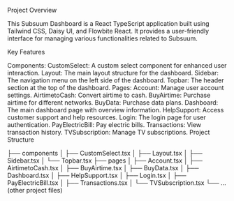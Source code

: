 Project Overview

This Subsuum Dashboard is a React TypeScript application built using Tailwind CSS, Daisy UI, and Flowbite React. It provides a user-friendly interface for managing various functionalities related to Subsuum.

Key Features

Components:
CustomSelect: A custom select component for enhanced user interaction.
Layout: The main layout structure for the dashboard.
Sidebar: The navigation menu on the left side of the dashboard.
Topbar: The header section at the top of the dashboard.
Pages:
Account: Manage user account settings.
AirtimetoCash: Convert airtime to cash.
BuyAirtime: Purchase airtime for different networks.
BuyData: Purchase data plans.
Dashboard: The main dashboard page with overview information.
HelpSupport: Access customer support and help resources.
Login: The login page for user authentication.
PayElectricBill: Pay electric bills.
Transactions: View transaction history.
TVSubscription: Manage TV subscriptions.
Project Structure

├── components
│   ├── CustomSelect.tsx
│   ├── Layout.tsx
│   ├── Sidebar.tsx
│   └── Topbar.tsx
├── pages
│   ├── Account.tsx
│   ├── AirtimetoCash.tsx
│   ├── BuyAirtime.tsx
│   ├── BuyData.tsx
│   ├── Dashboard.tsx
│   ├── HelpSupport.tsx
│   ├── Login.tsx
│   ├── PayElectricBill.tsx
│   ├── Transactions.tsx
│   └── TVSubscription.tsx
└── ... (other project files)